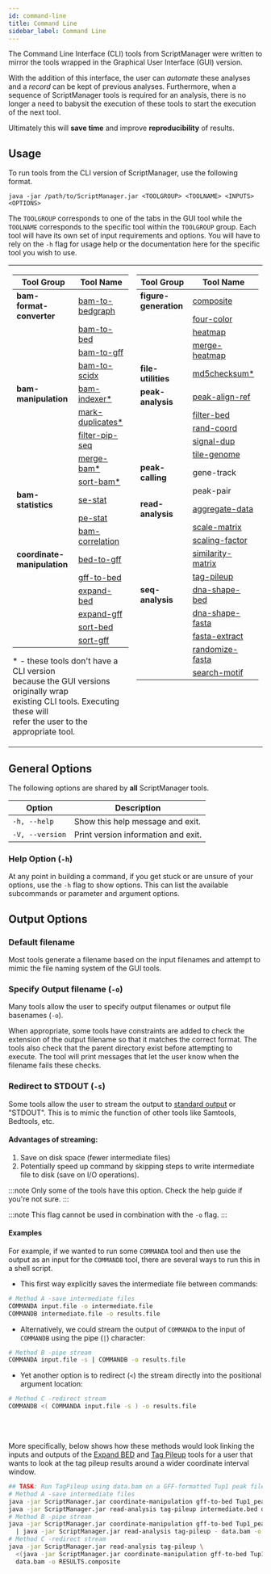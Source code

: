 ```yaml
---
id: command-line
title: Command Line
sidebar_label: Command Line
---
```


The Command Line Interface (CLI) tools from ScriptManager were written to mirror the tools wrapped in the Graphical User Interface (GUI) version.

With the addition of this interface, the user can *automate* these analyses and a *record* can be kept of previous analyses. Furthermore, when a sequence of ScriptManager tools is required for an analysis, there is no longer a need to babysit the execution of these tools to start the execution of the next tool.

Ultimately this will **save time** and improve **reproducibility** of results.

## Usage

To run tools from the CLI version of ScriptManager, use the following format.

`java -jar /path/to/ScriptManager.jar <TOOLGROUP> <TOOLNAME> <INPUTS> <OPTIONS>`

The `TOOLGROUP` corresponds to one of the tabs in the GUI tool while the `TOOLNAME` corresponds to the specific tool within the `TOOLGROUP` group. Each tool will have its own set of input requirements and options. You will have to rely on the `-h` flag for usage help or the documentation here for the specific tool you wish to use.

<table>
<tr valign="top"><td>

| Tool Group  | Tool Name |
| ------------- | ------------- |
| **bam-format-converter** | [bam-to-bedgraph](https://github.com/CEGRcode/scriptmanager/wiki/BAM-Format-Converter#bam-to-bedgraph) |
| | [bam-to-bed](https://github.com/CEGRcode/scriptmanager/wiki/BAM-Format-Converter#bam-to-bed) |
| | [bam-to-gff](https://github.com/CEGRcode/scriptmanager/wiki/BAM-Format-Converter#bam-to-gff) |
| | [bam-to-scidx](https://github.com/CEGRcode/scriptmanager/wiki/BAM-Format-Converter#bam-to-scidx) |
| **bam-manipulation** | [bam-indexer\*](https://github.com/CEGRcode/scriptmanager/wiki/BAM-Manipulation#bam-indexer) |
| | [mark-duplicates\*](https://github.com/CEGRcode/scriptmanager/wiki/BAM-Manipulation#mark-duplicates) |
| | [filter-pip-seq](https://github.com/CEGRcode/scriptmanager/wiki/BAM-Manipulation#filter-pip-seq) |
| | [merge-bam\*](https://github.com/CEGRcode/scriptmanager/wiki/BAM-Manipulation#merge-bam) |
| | [sort-bam\*](https://github.com/CEGRcode/scriptmanager/wiki/BAM-Manipulation#sort-bam) |
| **bam-statistics** | [se-stat](https://github.com/CEGRcode/scriptmanager/wiki/BAM-Statistics#se-stat) |
| | [pe-stat](https://github.com/CEGRcode/scriptmanager/wiki/BAM-Statistics#pe-stat) |
| | [bam-correlation](https://github.com/CEGRcode/scriptmanager/wiki/BAM-Statistics#bam-correlation) |
| **coordinate-manipulation** | [bed-to-gff](https://github.com/CEGRcode/scriptmanager/wiki/Coordinate-Manipulation#bed-to-gff) |
| | [gff-to-bed](https://github.com/CEGRcode/scriptmanager/wiki/Coordinate-Manipulation#gff-to-bed) |
| | [expand-bed](https://github.com/CEGRcode/scriptmanager/wiki/Coordinate-Manipulation#expand-bed) |
| | [expand-gff](https://github.com/CEGRcode/scriptmanager/wiki/Coordinate-Manipulation#expand-gff) |
| | [sort-bed](https://github.com/CEGRcode/scriptmanager/wiki/Coordinate-Manipulation#sort-bed) |
| | [sort-gff](https://github.com/CEGRcode/scriptmanager/wiki/Coordinate-Manipulation#sort-gff) |

\* - these tools don't have a CLI version\
because the GUI versions originally wrap\
existing CLI tools. Executing these will\
refer the user to the appropriate tool.

</td><td>

| Tool Group  | Tool Name |
| ------------- | ------------- |
| **figure-generation** | [composite](https://github.com/CEGRcode/scriptmanager/wiki/Figure-Generation#composite) |
| | [four-color](https://github.com/CEGRcode/scriptmanager/wiki/Figure-Generation#four-color) |
| | [heatmap](https://github.com/CEGRcode/scriptmanager/wiki/Figure-Generation#heatmap) |
| | [merge-heatmap](https://github.com/CEGRcode/scriptmanager/wiki/Figure-Generation#merge-heatmap) |
| **file-utilities** | [md5checksum\*](https://github.com/CEGRcode/scriptmanager/wiki/File-Utilities#md5checksum) |
| **peak-analysis** | [peak-align-ref](https://github.com/CEGRcode/scriptmanager/wiki/Peak-Analysis#peak-align-ref) |
| | [filter-bed](https://github.com/CEGRcode/scriptmanager/wiki/Peak-Analysis#filter-bed) |
| | [rand-coord](https://github.com/CEGRcode/scriptmanager/wiki/Peak-Analysis#rand-coord) |
| | [signal-dup](https://github.com/CEGRcode/scriptmanager/wiki/Peak-Analysis#signal-dup) |
| | [tile-genome](https://github.com/CEGRcode/scriptmanager/wiki/Peak-Analysis#tile-genome) |
| **peak-calling** | gene-track |
| | peak-pair |
| **read-analysis** | [aggregate-data](https://github.com/CEGRcode/scriptmanager/wiki/Read-Analysis#aggregate-data) |
| | [scale-matrix](https://github.com/CEGRcode/scriptmanager/wiki/Read-Analysis#scale-matrix) |
| | [scaling-factor](https://github.com/CEGRcode/scriptmanager/wiki/Read-Analysis#scaling-factor) |
| | [similarity-matrix](https://github.com/CEGRcode/scriptmanager/wiki/Read-Analysis#similarity-matrix-suspended) |
| | [tag-pileup](https://github.com/CEGRcode/scriptmanager/wiki/Read-Analysis#tag-pileup) |
| **seq-analysis** | [dna-shape-bed](https://github.com/CEGRcode/scriptmanager/wiki/Sequence-Analysis#dna-shape-bed) |
| | [dna-shape-fasta](https://github.com/CEGRcode/scriptmanager/wiki/Sequence-Analysis#dna-shape-fasta) |
| | [fasta-extract](https://github.com/CEGRcode/scriptmanager/wiki/Sequence-Analysis#fasta-extract) |
| | [randomize-fasta](https://github.com/CEGRcode/scriptmanager/wiki/Sequence-Analysis#randomize-fasta) |
| | [search-motif](https://github.com/CEGRcode/scriptmanager/wiki/Sequence-Analysis#search-motif) |

</td></tr>
</table>

## General Options

The following options are shared by **all** ScriptManager tools.

| Option | Description |
| ------ | ----------- |
| `-h, --help` | Show this help message and exit. |
| `-V, --version` | Print version information and exit. |

### Help Option (`-h`)

At any point in building a command, if you get stuck or are unsure of your options, use the `-h` flag to show options. This can list the available subcommands or parameter and argument options.


## Output Options

### Default filename
Most tools generate a filename based on the input filenames and attempt to mimic the file naming system of the GUI tools.

### Specify Output filename (`-o`)
Many tools allow the user to specify output filenames or output file basenames (`-o`).

When appropriate, some tools have constraints are added to check the extension of the output filename so that it matches the correct format. The tools also check that the parent directory exist before attempting to execute. The tool will print messages that let the user know when the filename fails these checks.

### Redirect to STDOUT (`-s`)
Some tools allow the user to stream the output to [standard output][stdout-help] or "STDOUT". This is to mimic the function of other tools like Samtools, Bedtools, etc.

#### Advantages of streaming:
1. Save on disk space (fewer intermediate files)
2. Potentially speed up command by skipping steps to write intermediate file to disk (save on I/O operations).

:::note
Only some of the tools have this option. Check the help guide if you're not sure.
:::

:::note
This flag cannot be used in combination with the `-o` flag.
:::

#### Examples

For example, if we wanted to run some `COMMANDA` tool and then use the output as an input for the `COMMANDB` tool, there are several ways to run this in a shell script.

+ This first way explicitly saves the intermediate file between commands:
```bash
# Method A -save intermediate files
COMMANDA input.file -o intermediate.file
COMMANDB intermediate.file -o results.file
```

+ Alternatively, we could stream the output of `COMMANDA` to the input of `COMMANDB` using the pipe (`|`) character:
```bash
# Method B -pipe stream
COMMANDA input.file -s | COMMANDB -o results.file
```

+ Yet another option is to redirect (`<`) the stream directly into the positional argument location:
```bash
# Method C -redirect stream
COMMANDB <( COMMANDA input.file -s ) -o results.file
```

<br></br>

More specifically, below shows how these methods would look linking the inputs and outputs of the [Expand BED][expand-bed] and [Tag Pileup][tag-pileup] tools for a user that wants to look at the tag pileup results around a wider coordinate interval window.
```bash
## TASK: Run TagPileup using data.bam on a GFF-formatted Tup1 peak file when TagPileup expects a BED-formatted input.
# Method A -save intermediate files
java -jar ScriptManager.jar coordinate-manipulation gff-to-bed Tup1_peaks.gff -o intermediate.bed
java -jar ScriptManager.jar read-analysis tag-pileup intermediate.bed data.bam -o RESULTS.composite
# Method B -pipe stream
java -jar ScriptManager.jar coordinate-manipulation gff-to-bed Tup1_peaks.gff -s \
  | java -jar ScriptManager.jar read-analysis tag-pileup - data.bam -o RESULTS.composite
# Method C -redirect stream
java -jar ScriptManager.jar read-analysis tag-pileup \
  <(java -jar ScriptManager.jar coordinate-manipulation gff-to-bed Tup1_peaks.gff -s) \
  data.bam -o RESULTS.composite
```


[stdout-help]:https://linuxhint.com/bash_stdin_stderr_stdout/

[expand-bed]:/docs/Tools/coordinate-manipulation/expand-bed
[tag-pileup]:/docs/Tools/read-analysis/tag-pileup
